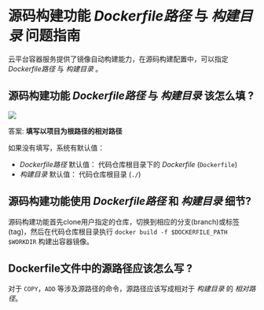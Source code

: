 # 源码构建功能 *Dockerfile路径* 与 *构建目录* 问题指南

云平台容器服务提供了镜像自动构建能力，在源码构建配置中，可以指定 *Dockerfile路径* 与 *构建目录* 。

## 源码构建功能 *Dockerfile路径* 与 *构建目录* 该怎么填 ?

![][pic1]

答案: **填写以项目为根路径的相对路径**

如果没有填写，系统有默认值：

* *Dockerfile路径* 默认值： 代码仓库根目录下的 *Dockerfile* (`Dockerfile`)
* *构建目录* 默认值： 代码仓库根目录 (`./`)

## 源码构建功能使用 *Dockerfile路径* 和 *构建目录* 细节?

源码构建功能首先clone用户指定的仓库，切换到相应的分支(branch)或标签(tag)，然后在代码仓库根目录执行 `docker build -f $DOCKERFILE_PATH $WORKDIR` 构建出容器镜像。

## Dockerfile文件中的源路径应该怎么写 ?

对于 `COPY`，`ADD` 等涉及源路径的命令，源路径应该写成相对于 *构建目录* 的 *相对路径*。

[pic1]:http://imgcache.tce.fsphere.cn/image/mc.qcloudimg.com/static/img/33d587e49512bbee6ebc19d2f1961f94/pic1.png
